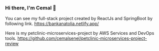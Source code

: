 ### Hi there, I'm Cemal 👋

You can see my full-stack project created by ReactJs and SpringBoot by following link.
https://bankanatolia.netlify.app/

Here is my petclinic-microservices-project by AWS Services and DevOps tools. 
https://github.com/cemalsenel/petclinic-microservices-project-review

<!--
**cemalsenel/cemalsenel** is a ✨ _special_ ✨ repository because its `README.md` (this file) appears on your GitHub profile.

Here are some ideas to get you started:

- 🔭 I’m currently working on ...
- 🌱 I’m currently learning ...
- 👯 I’m looking to collaborate on ...
- 🤔 I’m looking for help with ...
- 💬 Ask me about ...
- 📫 How to reach me: ...
- 😄 Pronouns: ...
- ⚡ Fun fact: ...
-->
